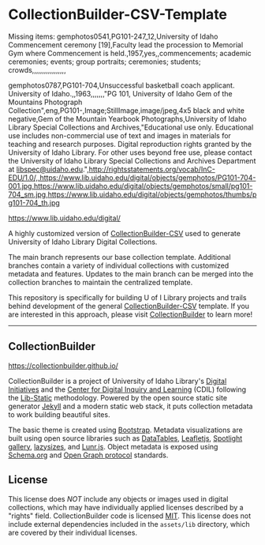 # CollectionBuilder-CSV-Template

Missing items: gemphotos0541,PG101-247_12,University of Idaho Commencement ceremony [19],Faculty lead the procession to Memorial Gym where Commencement is held.,1957,yes,,commencements; academic ceremonies; events; group portraits; ceremonies; students; crowds,,,,,,,,,,,,,,,,,

gemphotos0787,PG101-704,Unsuccessful basketball coach applicant. University of Idaho.,,1963,,,,,,,"PG 101, University of Idaho Gem of the Mountains Photograph Collection",eng,PG101-,Image;StillImage,image/jpeg,4x5 black and white negative,Gem of the Mountain Yearbook Photographs,University of Idaho Library Special Collections and Archives,"Educational use only. Educational use includes non-commercial use of text and images in materials for teaching and research purposes. Digital reproduction rights granted by the University of Idaho Library. For other uses beyond free use, please contact the University of Idaho Library Special Collections and Archives Department at libspec@uidaho.edu.",http://rightsstatements.org/vocab/InC-EDU/1.0/,,https://www.lib.uidaho.edu/digital/objects/gemphotos/PG101-704-001.jpg,https://www.lib.uidaho.edu/digital/objects/gemphotos/small/pg101-704_sm.jpg,https://www.lib.uidaho.edu/digital/objects/gemphotos/thumbs/pg101-704_th.jpg

<https://www.lib.uidaho.edu/digital/>
 
A highly customized version of [CollectionBuilder-CSV](https://github.com/CollectionBuilder/collectionbuilder-csv) used to generate University of Idaho Library Digital Collections.

The main branch represents our base collection template.
Additional branches contain a variety of individual collections with customized metadata and features.
Updates to the main branch can be merged into the collection branches to maintain the centralized template.

This repository is specifically for building U of I Library projects and trails behind development of the general [CollectionBuilder-CSV](https://github.com/CollectionBuilder/collectionbuilder-csv) template.
If you are interested in this approach, please visit [CollectionBuilder](https://collectionbuilder.github.io/) to learn more!

----------

## CollectionBuilder 

<https://collectionbuilder.github.io/>

CollectionBuilder is a project of University of Idaho Library's [Digital Initiatives](https://www.lib.uidaho.edu/digital/) and the [Center for Digital Inquiry and Learning](https://cdil.lib.uidaho.edu) (CDIL) following the [Lib-Static](https://lib-static.github.io/) methodology. 
Powered by the open source static site generator [Jekyll](https://jekyllrb.com/) and a modern static web stack, it puts collection metadata to work building beautiful sites.

The basic theme is created using [Bootstrap](https://getbootstrap.com/).
Metadata visualizations are built using open source libraries such as [DataTables](https://datatables.net/), [Leafletjs](http://leafletjs.com/), [Spotlight gallery](https://github.com/nextapps-de/spotlight), [lazysizes](https://github.com/aFarkas/lazysizes), and [Lunr.js](https://lunrjs.com/).
Object metadata is exposed using [Schema.org](http://schema.org) and [Open Graph protocol](http://ogp.me/) standards.

## License
 
This license does *NOT* include any objects or images used in digital collections, which may have individually applied licenses described by a "rights" field.
CollectionBuilder code is licensed [MIT](https://github.com/CollectionBuilder/collectionbuilder-csv/blob/master/LICENSE). 
This license does not include external dependencies included in the `assets/lib` directory, which are covered by their individual licenses.

